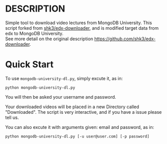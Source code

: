 # DESCRIPTION

Simple tool to download video lectures from MongoDB University.
This script forked from [shk3/edx-downloader](https://github.com/shk3/edx-downloader), and is modified target data from edx to MongoDB University.  
See more detail on the original description <https://github.com/shk3/edx-downloader>.


# Quick Start

To use `mongodb-university-dl.py`, simply excute it, as in:

    python mongodb-university-dl.py

You will then be asked your username and password.

Your downloaded videos will be placed in a new Directory called
"Downloaded".  The script is very interactive, and if you have a issue
please tell us.

You can also excute it with arguments given: email and password,
as in:

    python mongodb-university-dl.py [-u user@user.com] [-p password]
